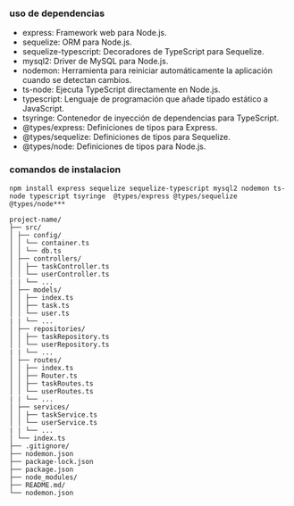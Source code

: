 ### uso de dependencias
- express: Framework web para Node.js.
- sequelize: ORM para Node.js.
- sequelize-typescript: Decoradores de TypeScript para Sequelize.
- mysql2: Driver de MySQL para Node.js.
- nodemon: Herramienta para reiniciar automáticamente la aplicación cuando se detectan cambios.
- ts-node: Ejecuta TypeScript directamente en Node.js.
- typescript: Lenguaje de programación que añade tipado estático a JavaScript.
- tsyringe: Contenedor de inyección de dependencias para TypeScript.
- @types/express: Definiciones de tipos para Express.
- @types/sequelize: Definiciones de tipos para Sequelize.
- @types/node: Definiciones de tipos para Node.js.

### comandos de instalacion 
```text
npm install express sequelize sequelize-typescript mysql2 nodemon ts-node typescript tsyringe  @types/express @types/sequelize @types/node***
```

```text
project-name/
├── src/
│ ├── config/
│ │ └── container.ts
│ │ └── db.ts
│ ├── controllers/
│ │ ├── taskController.ts
│ │ └── userController.ts
| | └── ...
│ ├── models/
│ │ ├── index.ts
│ │ ├── task.ts
│ │ └── user.ts
| | └── ...
│ ├── repositories/
│ │ ├── taskRepository.ts
│ │ └── userRepository.ts
| | └── ...
│ ├── routes/
│ │ ├── index.ts
│ │ ├── Router.ts
│ │ ├── taskRoutes.ts
│ │ └── userRoutes.ts
| | └── ...
│ ├── services/
│ │ ├── taskService.ts
│ │ └── userService.ts
| | └── ...
│ └── index.ts
├── .gitignore/
├── nodemon.json
├── package-lock.json
├── package.json
├── node_modules/
├── README.md/
└── nodemon.json
```
